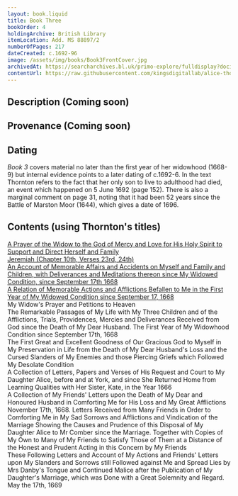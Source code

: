 ```yaml
---
layout: book.liquid
title: Book Three
bookOrder: 4
holdingArchive: British Library
itemLocation: Add. MS 88897/2
numberOfPages: 217
dateCreated: c.1692-96
image: /assets/img/books/Book3FrontCover.jpg
archivedAt: https://searcharchives.bl.uk/primo-explore/fulldisplay?docid=IAMS032-000000125&context=L&vid=IAMS_VU2&search_scope=LSCOP_BL&tab=local&lang=en_US
contentUrl: https://raw.githubusercontent.com/kingsdigitallab/alice-thornton/edition/texts/03_book_three/book_three.xml
---
```


## Description (Coming soon)

## Provenance (Coming soon)

## Dating

_Book 3_ covers material no later than the first year of her widowhood (1668-9) but internal evidence points to a later dating of c.1692-6. In the text Thornton refers to the fact that her only son to live to adulthood had died, an event which happened on 5 June 1692 (page 152). There is also a marginal comment on page 31, noting that it had been 52 years since the Battle of Marston Moor (1644), which gives a date of 1696.

## Contents (using Thornton's titles)

[A Prayer of the Widow to the God of Mercy and Love for His Holy Spirit to Support and Direct Herself and Family](https://thornton.kdl.kcl.ac.uk/edition/?p0.do=book_three&p0.lo=p.2&p0.vi=modern) <br/>
[Jeremiah (Chapter 10th, Verses 23rd, 24th)](https://thornton.kdl.kcl.ac.uk/edition/?p0.do=book_three&p0.lo=p.6&p0.vi=modern) <br/>
[An Account of Memorable Affairs and Accidents on Myself and Family and Children, with Deliverances and Meditations thereon since My Widowed Condition, since September 17th 1668](https://thornton.kdl.kcl.ac.uk/edition/?p0.do=book_three&p0.lo=p.20&p0.vi=modern) <br/>
[A Relation of Memorable Actions and Afflictions Befallen to Me in the First Year of My Widowed Condition since September 17, 1668](https://thornton.kdl.kcl.ac.uk/edition/?p0.do=book_three&p0.lo=p.22&p0.vi=modern) <br/>
My Widow's Prayer and Petitions to Heaven <br/>
The Remarkable Passages of My Life with My Three Children and of the Afflictions, Trials, Providences, Mercies and Deliverances Received from God since the Death of My Dear Husband. The First Year of My Widowhood Condition since September 17th, 1668 <br/>
The First Great and Excellent Goodness of Our Gracious God to Myself in My Preservation in Life from the Death of My Dear Husband's Loss and the Cursed Slanders of My Enemies and those Piercing Griefs which Followed My Desolate Condition <br/>
A Collection of Letters, Papers and Verses of His Request and Court to My Daughter Alice, before and at York, and since She Returned Home from Learning Qualities with Her Sister, Kate, in the Year 1666 <br/>
A Collection of My Friends' Letters upon the Death of My Dear and Honoured Husband in Comforting Me for His Loss and My Great Afflictions <br/>
November 17th, 1668. Letters Received from Many Friends in Order to Comforting Me in My Sad Sorrows and Afflictions and Vindication of the Marriage Showing the Causes and Prudence of this Disposal of My Daughter Alice to Mr Comber since the Marriage. Together with Copies of My Own to Many of My Friends to Satisfy Those of Them at a Distance of the Honest and Prudent Acting in this Concern by My Friends <br/>
These Following Letters and Account of My Actions and Friends' Letters upon My Slanders and Sorrows still Followed against Me and Spread Lies by Mrs Danby's Tongue and Continued Malice after the Publication of My Daughter's Marriage, which was Done with a Great Solemnity and Regard. May the 17th, 1669 <br/>
